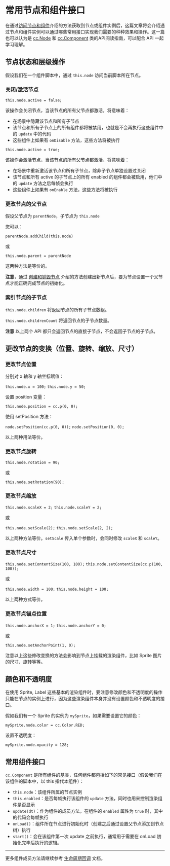 # 常用节点和组件接口

在通过[访问节点和组件](access-node-component.md)介绍的方法获取到节点或组件实例后，这篇文章将会介绍通过节点和组件实例可以通过哪些常用接口实现我们需要的种种效果和操作。这一篇也可以认为是 [cc.Node](http://www.cocos.com/docs/creator/api/classes/Node.html) 和 [cc.Component](http://www.cocos.com/docs/creator/api/classes/Component.html) 类的API阅读指南，可以配合 API 一起学习理解。


## 节点状态和层级操作


假设我们在一个组件脚本中，通过 `this.node` 访问当前脚本所在节点。

### 关闭/激活节点

`this.node.active = false;` 

该操作会关闭节点，当该节点的所有父节点都激活，将意味着：

- 在场景中隐藏该节点和所有子节点
- 该节点和所有子节点上的所有组件都将被禁用，也就是不会再执行这些组件中的 `update` 中的代码
- 这些组件上如果有 `onDisable` 方法，这些方法将被执行

`this.node.active = true;`

该操作会激活节点，当该节点的所有父节点都激活，将意味着：

- 在场景中重新激活该节点和所有子节点，除非子节点单独设置过关闭
- 该节点和所有 active 的子节点上的所有 enabled 的组件都会被启用，他们中的 `update` 方法之后每帧会执行
- 这些组件上如果有 `onEnable` 方法，这些方法将被执行


### 更改节点的父节点

假设父节点为 `parentNode`，子节点为 `this.node`

您可以：

`parentNode.addChild(this.node)`

或

`this.node.parent = parentNode`

这两种方法是等价的。

**注意**，通过 [创建和销毁节点](create-destroy.md) 介绍的方法创建出新节点后，要为节点设置一个父节点才能正确完成节点的初始化。

### 索引节点的子节点

`this.node.children` 将返回节点的所有子节点数组。

`this.node.childrenCount` 将返回节点的子节点数量。

**注意** 以上两个 API 都只会返回节点的直接子节点，不会返回子节点的子节点。

## 更改节点的变换（位置、旋转、缩放、尺寸）

### 更改节点位置

分别对 x 轴和 y 轴坐标赋值：

`this.node.x = 100;`
`this.node.y = 50;`

设置 position 变量：

`this.node.position = cc.p(0, 0);`

使用 setPosition 方法：

`node.setPosition(cc.p(0, 0));`
`node.setPosition(0, 0);`

以上两种用法等价。

### 更改节点旋转

`this.node.rotation = 90;`

或

`this.node.setRotation(90);`

### 更改节点缩放

`this.node.scaleX = 2;`
`this.node.scaleY = 2;`

或

`this.node.setScale(2);`
`this.node.setScale(2, 2);`

以上两种方法等价。`setScale` 传入单个参数时，会同时修改 `scaleX` 和 `scaleY`。

### 更改节点尺寸

`this.node.setContentSize(100, 100);`
`this.node.setContentSize(cc.p(100, 100));`

或

`this.node.width = 100;`
`this.node.height = 100;`

以上两种方式等价。

### 更改节点锚点位置

`this.node.anchorX = 1;`
`this.node.anchorY = 0;`

或

`this.node.setAnchorPoint(1, 0);`


注意以上这些修改变换的方法会影响到节点上挂载的渲染组件，比如 Sprite 图片的尺寸、旋转等等。


## 颜色和不透明度

在使用 Sprite, Label 这些基本的渲染组件时，要注意修改颜色和不透明度的操作只能在节点的实例上进行，因为这些渲染组件本身并没有设置颜色和不透明度的接口。

假如我们有一个 Sprite 的实例为 `mySprite`，如果需要设置它的颜色：

`mySprite.node.color = cc.Color.RED;`

设置不透明度：

`mySprite.node.opacity = 128;`


## 常用组件接口

`cc.Component` 是所有组件的基类，任何组件都包括如下的常见接口（假设我们在该组件的脚本中，以 this 指代本组件）：

- `this.node`：该组件所属的节点实例
- `this.enabled`：是否每帧执行该组件的 `update` 方法，同时也用来控制渲染组件是否显示
- `update(dt)`：作为组件的成员方法，在组件的 `enabled` 属性为 `true` 时，其中的代码会每帧执行
- `onLoad()`：组件所在节点进行初始化时（创建之后通过设置父节点添加到节点树）执行
- `start()`：会在该组件第一次 update 之前执行，通常用于需要在 onLoad 初始化完毕后执行的逻辑。

---

更多组件成员方法请继续参考 [生命周期回调](life-cycle-callbacks.md) 文档。
